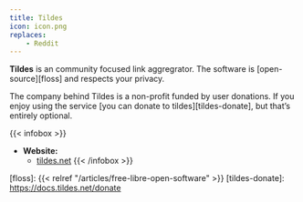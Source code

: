 ```yaml
---
title: Tildes
icon: icon.png
replaces:
    - Reddit
---
```


**Tildes** is an community focused link aggregrator. The software is [open-source][floss] and respects your privacy.

The company behind Tildes is a non-profit funded by user donations. If you enjoy using the service [you can donate to tildes][tildes-donate], but that’s entirely optional.

{{< infobox >}}
- **Website:**
    - [tildes.net](https://tildes.net/)
{{< /infobox >}}

[floss]: {{< relref "/articles/free-libre-open-software" >}}
[tildes-donate]: https://docs.tildes.net/donate
